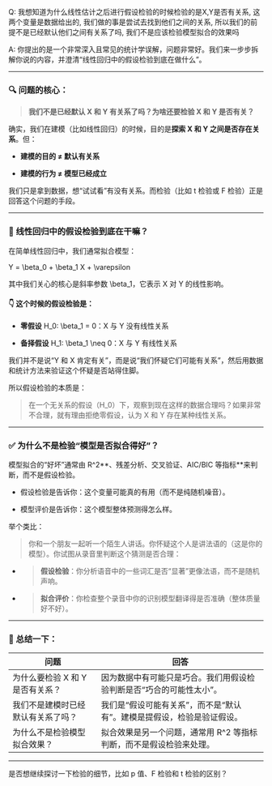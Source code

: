 Q: 我想知道为什么线性估计之后进行假设检验的时候检验的是X,Y是否有关系, 这两个变量是数据给出的, 我们做的事是尝试去找到他们之间的关系, 所以我们的前提不是已经默认他们之间有关系了吗, 我们不是应该检验模型拟合的效果吗

A: 你提出的是一个非常深入且常见的统计学误解，问题非常好。我们来一步步拆解你说的内容，并澄清“线性回归中的假设检验到底在做什么”。

---

### **🔍 问题的核心：**

  

> **我们不是已经默认 X 和 Y 有关系了吗？为啥还要检验 X 和 Y 是否有关？**

  

确实，我们在建模（比如线性回归）的时候，目的是**探索 X 和 Y 之间是否存在关系**。但：

- **建模的目的 ≠ 默认有关系**
    
- **建模的行为 ≠ 模型已经成立**
    

  

我们只是拿到数据，想“试试看”有没有关系。而检验（比如 t 检验或 F 检验）正是回答这个问题的手段。

---

### **🧠 线性回归中的假设检验到底在干嘛？**

  

在简单线性回归中，我们通常拟合模型：

Y = \beta_0 + \beta_1 X + \varepsilon

  

其中我们关心的核心是斜率参数 \beta_1，它表示 X 对 Y 的线性影响。

  

#### **👇 这个时候的假设检验是：**

- **零假设** H_0: \beta_1 = 0：X 与 Y 没有线性关系
    
- **备择假设** H_1: \beta_1 \neq 0：X 与 Y 有线性关系
    

  

我们并不是说“Y 和 X 肯定有关”，而是说“我们怀疑它们可能有关系”，然后用数据和统计方法来验证这个怀疑是否站得住脚。

  

所以假设检验的本质是：

  

> 在一个无关系的假设（H_0）下，观察到现在这样的数据合理吗？如果非常不合理，就有理由拒绝零假设，认为 X 和 Y 存在某种线性关系。

---

### **✅ 为什么不是检验“模型是否拟合得好”？**

  

模型拟合的“好坏”通常由 R^2**、残差分析、交叉验证、AIC/BIC 等指标**来判断，而不是假设检验。

- 假设检验是告诉你：这个变量可能真的有用（而不是纯随机噪音）。
    
- 模型评价是告诉你：这个模型整体预测得怎么样。
    

  

举个类比：

  

> 你和一个朋友一起听一个陌生人讲话。你怀疑这个人是讲法语的（这是你的模型）。你试图从录音里判断这个猜测是否合理：

- > **假设检验**：你分析语音中的一些词汇是否“显著”更像法语，而不是随机声响。
    
- > **拟合评价**：你检查整个录音中你的识别模型翻译得是否准确（整体质量好不好）。
    

---

### **🎯 总结一下：**

|**问题**|**回答**|
|---|---|
|为什么要检验 X 和 Y 是否有关系？|因为数据中有可能只是巧合。我们用假设检验判断是否“巧合的可能性太小”。|
|我们不是建模时已经默认有关系了吗？|我们是“假设可能有关系”，而不是“默认有”。建模是提假设，检验是验证假设。|
|为什么不是检验模型拟合效果？|拟合效果是另一个问题，通常用 R^2 等指标判断，而不是假设检验来处理。|

  

---

是否想继续探讨一下检验的细节，比如 p 值、F 检验和 t 检验的区别？